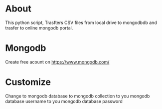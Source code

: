 # About

  This python script, Trasfters CSV files from local drive to mongodbdb and trasfer to online mongodb portal. 
  
# Mongodb
  
  Create free acount on https://www.mongodb.com/ 
  
# Customize
  
  Change 
  <database> to mongodb database
  <collection> to mongodb collection
  <user name> to you mongodb database username
  <password> to you mongodb database password


  

